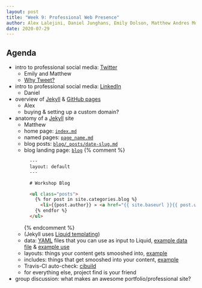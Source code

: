 ```yaml
---
layout: post
title: "Week 9: Professional Web Presence"
author: Alex Lalejini, Daniel Junghans, Emily Dolson, Matthew Andres Moreno
date: 2020-07-29
---
```


## Agenda

* intro to professional social media: [Twitter](https://twitter.com)
  * Emily and Matthew
  * [Why Tweet?](http://mmore500.com/2019/11/19/why-tweet.html)
* intro to professional social media: [LinkedIn](https://www.linkedin.com/)
  * Daniel
* overview of [Jekyll](https://jekyllrb.com/) & [GitHub pages](https://pages.github.com/)
  * Alex
  * buying & setting up a custom domain?
* anatomy of a [Jekyll](https://jekyllrb.com/) site
  * Matthew
  * home page: [`index.md`](https://github.com/mmore500/waves/blob/master/index.md)
  * named pages: [`page_name.md`](https://github.com/mmore500/waves/blob/master/schedule.md)
  * blog posts: [`blog/_posts/date-slug.md`](https://github.com/mmore500/waves/blob/master/blog/_posts/2020-05-16-onboarding-checklist.md)
  * blog landing page: [`blog`](https://github.com/mmore500/waves/blob/master/blog.md)
    {% comment %}
    ```html
      ---
      layout: default
      ---

      # Workshop Blog

      <ul class="posts">
        {% for post in site.categories.blog %}
          <li>{{post.author}} » <a href="{{ site.baseurl }}{{ post.url }}">{{ post.title }}</a></li>
        {% endfor %}
      </ul>
    ```
    {% endcomment %}
  * (Jekyll uses [Liquid  templating](https://shopify.github.io/liquid/))
  * data: [YAML](https://yaml.org/) files that you can use as input to Liquid, [example data file](https://github.com/mmore500/waves/blob/master/_data/people.yml) & [example use](https://github.com/mmore500/waves/blob/master/people.md#participants)
  * layouts: things your content gets smooshed into, [example](https://github.com/mmore500/waves/blob/master/_layouts/post.html)
  * includes: things that get smooshed into your content, [example](https://github.com/mmore500/waves/blob/master/_includes/page_footer.html)
  * Travis-CI auto-check: [cibuild](https://github.com/mmore500/waves/blob/master/script/cibuild)
  * for everything else, project find is your friend
* group discussion: what makes an awesome portfolio/professional site?

